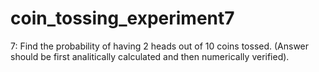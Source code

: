 # coin_tossing_experiment7
 7: Find the probability of having 2 heads out of 10 coins tossed. (Answer should be first analitically calculated and then numerically verified).
